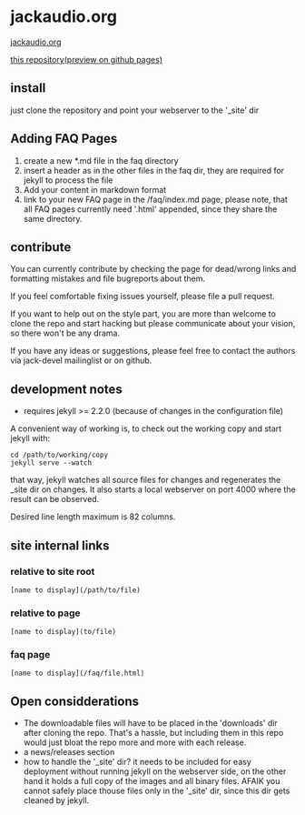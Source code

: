 # jackaudio.org

[jackaudio.org](http://jackaudio.org)

[this repository(preview on github pages)](https://jackaudio.github.io)

## install
just clone the repository and point your webserver to the '_site' dir

## Adding FAQ Pages
1.  create a new *.md file in the faq directory
2.  insert a header as in the other files in the faq dir, they are required for
    jekyll to process the file
3. Add your content in markdown format
4. link to your new FAQ page in the /faq/index.md page, please note, that all FAQ
   pages currently need '.html' appended, since they share the same directory.

## contribute
You can currently contribute by checking the page for dead/wrong links and
formatting mistakes and file bugreports about them.

If you feel comfortable fixing issues yourself, please file a pull request.

If you want to help out on the style part, you are more than welcome to clone the
repo and start hacking but please communicate about your vision,
so there won't be any drama.

If you have any ideas or suggestions, please feel free to contact the authors via 
jack-devel mailinglist or on github.

## development notes
* requires jekyll >= 2.2.0 (because of changes in the configuration file)

A convenient way of working is, to check out the working copy and start jekyll
with:

    cd /path/to/working/copy
    jekyll serve --watch

that way, jekyll watches all source files for changes and regenerates the _site
dir on changes. It also starts a local webserver on port 4000 where the result can
be observed.

Desired line length maximum is 82 columns.

## site internal links
### relative to site root
    [name to display](/path/to/file)
### relative to page
    [name to display](to/file)
### faq page
    [name to display](/faq/file.html)


## Open considderations
*  The downloadable files will have to be placed in the 'downloads' dir after
   cloning the repo. That's a hassle, but including them in this repo would just
   bloat the repo more and more with each release.
*  a news/releases section
* how to handle the '_site' dir? it needs to be included for easy deployment
  without running jekyll on the webserver side, on the other hand it holds a full
  copy of the images and all binary files. AFAIK you cannot safely place thouse
  files only in the '_site' dir, since this dir gets cleaned by jekyll.
